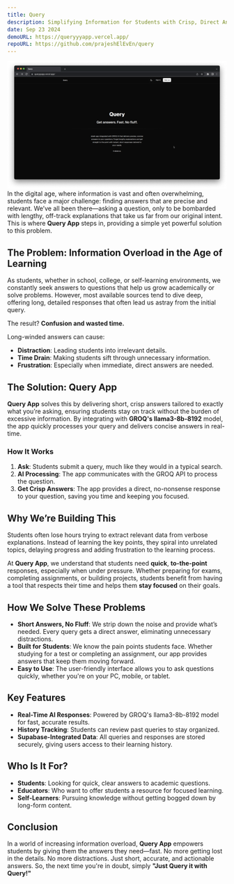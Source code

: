 ```yaml
---
title: Query
description: Simplifying Information for Students with Crisp, Direct Answers
date: Sep 23 2024
demoURL: https://queryyyapp.vercel.app/
repoURL: https://github.com/prajeshElEvEn/query
---
```


![Home](home.png)
In the digital age, where information is vast and often overwhelming, students face a major challenge: finding answers that are precise and relevant. We’ve all been there—asking a question, only to be bombarded with lengthy, off-track explanations that take us far from our original intent. This is where **Query App** steps in, providing a simple yet powerful solution to this problem.

## The Problem: Information Overload in the Age of Learning

As students, whether in school, college, or self-learning environments, we constantly seek answers to questions that help us grow academically or solve problems. However, most available sources tend to dive deep, offering long, detailed responses that often lead us astray from the initial query.

The result? **Confusion and wasted time.**

Long-winded answers can cause:

- **Distraction**: Leading students into irrelevant details.
- **Time Drain**: Making students sift through unnecessary information.
- **Frustration**: Especially when immediate, direct answers are needed.

## The Solution: Query App

**Query App** solves this by delivering short, crisp answers tailored to exactly what you’re asking, ensuring students stay on track without the burden of excessive information. By integrating with **GROQ's llama3-8b-8192** model, the app quickly processes your query and delivers concise answers in real-time.

### How It Works

1. **Ask**: Students submit a query, much like they would in a typical search.
2. **AI Processing**: The app communicates with the GROQ API to process the question.
3. **Get Crisp Answers**: The app provides a direct, no-nonsense response to your question, saving you time and keeping you focused.

## Why We’re Building This

Students often lose hours trying to extract relevant data from verbose explanations. Instead of learning the key points, they spiral into unrelated topics, delaying progress and adding frustration to the learning process.

At **Query App**, we understand that students need **quick**, **to-the-point** responses, especially when under pressure. Whether preparing for exams, completing assignments, or building projects, students benefit from having a tool that respects their time and helps them **stay focused** on their goals.

## How We Solve These Problems

- **Short Answers, No Fluff**: We strip down the noise and provide what’s needed. Every query gets a direct answer, eliminating unnecessary distractions.
- **Built for Students**: We know the pain points students face. Whether studying for a test or completing an assignment, our app provides answers that keep them moving forward.
- **Easy to Use**: The user-friendly interface allows you to ask questions quickly, whether you're on your PC, mobile, or tablet.

## Key Features

- **Real-Time AI Responses**: Powered by GROQ's llama3-8b-8192 model for fast, accurate results.
- **History Tracking**: Students can review past queries to stay organized.
- **Supabase-Integrated Data**: All queries and responses are stored securely, giving users access to their learning history.

## Who Is It For?

- **Students**: Looking for quick, clear answers to academic questions.
- **Educators**: Who want to offer students a resource for focused learning.
- **Self-Learners**: Pursuing knowledge without getting bogged down by long-form content.

## Conclusion

In a world of increasing information overload, **Query App** empowers students by giving them the answers they need—fast. No more getting lost in the details. No more distractions. Just short, accurate, and actionable answers. So, the next time you're in doubt, simply **"Just Query it with Query!"**
